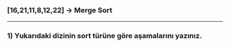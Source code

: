 ### [16,21,11,8,12,22] -> Merge Sort
***
### 1) Yukarıdaki dizinin sort türüne göre aşamalarını yazınız.
